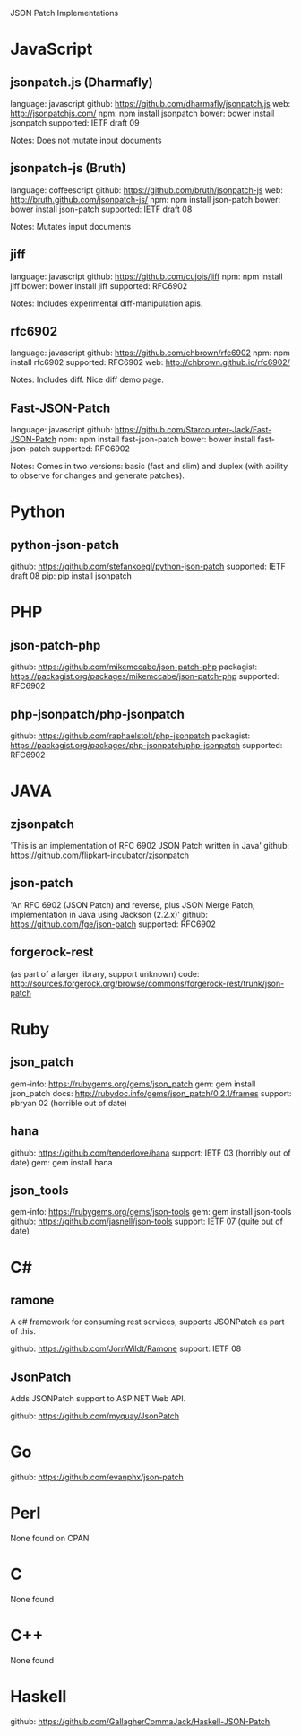 JSON Patch Implementations

JavaScript
==========

jsonpatch.js (Dharmafly)
----------------------

language: javascript
github: https://github.com/dharmafly/jsonpatch.js
web: http://jsonpatchjs.com/
npm: npm install jsonpatch
bower: bower install jsonpatch
supported: IETF draft 09

Notes: Does not mutate input documents

jsonpatch-js (Bruth)
------------

language: coffeescript
github: https://github.com/bruth/jsonpatch-js
web: http://bruth.github.com/jsonpatch-js/
npm: npm install json-patch
bower: bower install json-patch
supported: IETF draft 08

Notes: Mutates input documents


jiff
----

language: javascript
github: https://github.com/cujojs/jiff
npm: npm install jiff
bower: bower install jiff
supported: RFC6902

Notes: Includes experimental diff-manipulation apis.

rfc6902
-------

language: javascript
github: https://github.com/chbrown/rfc6902
npm: npm install rfc6902
supported: RFC6902
web: http://chbrown.github.io/rfc6902/

Notes: Includes diff.  Nice diff demo page.


Fast-JSON-Patch
----

language: javascript
github: https://github.com/Starcounter-Jack/Fast-JSON-Patch
npm: npm install fast-json-patch
bower: bower install fast-json-patch
supported: RFC6902

Notes: Comes in two versions: basic (fast and slim) and duplex (with ability to observe for changes and generate patches).

Python
======

python-json-patch
-----------------

github: https://github.com/stefankoegl/python-json-patch
supported: IETF draft 08
pip: pip install jsonpatch

PHP
===

json-patch-php
--------------

github: https://github.com/mikemccabe/json-patch-php
packagist: https://packagist.org/packages/mikemccabe/json-patch-php
supported: RFC6902

php-jsonpatch/php-jsonpatch
---------------------------

github: https://github.com/raphaelstolt/php-jsonpatch
packagist: https://packagist.org/packages/php-jsonpatch/php-jsonpatch
supported: RFC6902

JAVA
====

zjsonpatch
----------

'This is an implementation of RFC 6902 JSON Patch written in Java'
github: https://github.com/flipkart-incubator/zjsonpatch


json-patch
----------

'An RFC 6902 (JSON Patch) and reverse, plus JSON Merge Patch, implementation in Java using Jackson (2.2.x)'
github: https://github.com/fge/json-patch
supported: RFC6902

forgerock-rest
--------------

(as part of a larger library, support unknown)
code: http://sources.forgerock.org/browse/commons/forgerock-rest/trunk/json-patch

Ruby
====

json_patch
----------

gem-info: https://rubygems.org/gems/json_patch
gem: gem install json_patch
docs: http://rubydoc.info/gems/json_patch/0.2.1/frames
support: pbryan 02 (horrible out of date)

hana
----

github: https://github.com/tenderlove/hana
support: IETF 03 (horribly out of date)
gem: gem install hana

json_tools
----------

gem-info: https://rubygems.org/gems/json-tools
gem: gem install json-tools
github: https://github.com/jasnell/json-tools
support: IETF 07 (quite out of date)

C#
==

ramone
------

A c# framework for consuming rest services, supports JSONPatch as part of this.

github: https://github.com/JornWildt/Ramone
support: IETF 08

JsonPatch
------

Adds JSONPatch support to ASP.NET Web API.

github: https://github.com/myquay/JsonPatch


Go
==

github: https://github.com/evanphx/json-patch


Perl
====

None found on CPAN

C
=

None found

C++
===

None found

Haskell
=======

github: https://github.com/GallagherCommaJack/Haskell-JSON-Patch
